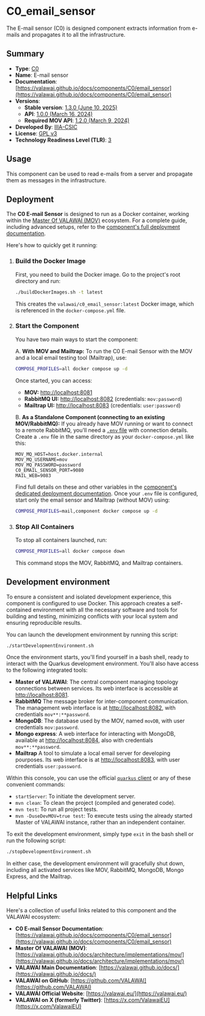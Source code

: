 # C0_email_sensor

The E-mail sensor (C0) is designed component extracts information from e-mails
and propagates it to all the infrastructure. 


## Summary

- **Type**: [C0](https://valawai.github.io/docs/components/C0/)
- **Name**: E-mail sensor
- **Documentation**: [https://valawai.github.io/docs/components/C0/email_sensor](https://valawai.github.io/docs/components/C0/email_sensor)
- **Versions**:
  - **Stable version**: [1.3.0 (June 10, 2025)](https://github.com/VALAWAI/C0_email_sensor/tree/1.3.0)
  - **API**: [1.0.0 (March 16, 2024)](https://raw.githubusercontent.com/VALAWAI/C0_email_sensor/ASYNCAPI_1.0.0/asyncapi.yml)
  - **Required MOV API**: [1.2.0 (March 9, 2024)](https://raw.githubusercontent.com/valawai/MOV/ASYNCAPI_1.2.0/asyncapi.yml)
- **Developed By**: [IIIA-CSIC](https://www.iiia.csic.es)
- **License**: [GPL v3](LICENSE)
- **Technology Readiness Level (TLR)**: [3](https://valawai.github.io/docs/components/C0/email_sensor/tlr)

## Usage

This component can be used to read e-mails from a server and propagate them as messages
in the infrastructure.

## Deployment

The **C0 E-mail Sensor** is designed to run as a Docker container, working within 
the [Master Of VALAWAI (MOV)](https://valawai.github.io/docs/architecture/implementations/mov) 
ecosystem. For a complete guide, including advanced setups, refer to the 
[component's full deployment documentation](https://valawai.github.io/docs/components/C0/email_sensor/deploy).

Here's how to quickly get it running:

1. ### Build the Docker Image

    First, you need to build the Docker image. Go to the project's root directory and run:

    ```bash
    ./buildDockerImages.sh -t latest
    ```

    This creates the `valawai/c0_email_sensor:latest` Docker image, which is referenced in the `docker-compose.yml` file.

2. ### Start the Component

    You have two main ways to start the component:

    A. **With MOV and Mailtrap:**
    To run the C0 E-mail Sensor with the MOV and a local email testing tool (Mailtrap), use:

    ```bash
    COMPOSE_PROFILES=all docker compose up -d
    ```

    Once started, you can access:

    - **MOV:** [http://localhost:8081](http://localhost:8081)
    - **RabbitMQ UI:** [http://localhost:8082](http://localhost:8082) (credentials: `mov:password`)
    - **Mailtrap UI:** [http://localhost:8083](http://localhost/8083) (credentials: `user:password`)

    B. **As a Standalone Component (connecting to an existing MOV/RabbitMQ):**
    If you already have MOV running or want to connect to a remote RabbitMQ, you'll need a
    [`.env` file](https://docs.docker.com/compose/environment-variables/env-file/) with connection 
    details. Create a `.env` file in the same directory as your `docker-compose.yml` like this:

    ```properties
    MOV_MQ_HOST=host.docker.internal
    MOV_MQ_USERNAME=mov
    MOV_MQ_PASSWORD=password
    C0_EMAIL_SENSOR_PORT=9080
    MAIL_WEB=9083
    ```

    Find full details on these and other variables in the [component's dedicated deployment documentation](https://valawai.github.io/docs/components/C0/email_sensor/deploy).
    Once your `.env` file is configured, start only the email sensor and Mailtrap (without MOV) using:

    ```bash
    COMPOSE_PROFILES=mail,component docker compose up -d
    ```

3. ### Stop All Containers

    To stop all containers launched, run:

    ```bash
    COMPOSE_PROFILES=all docker compose down
    ```

    This command stops the MOV, RabbitMQ, and Mailtrap containers.

## Development environment

To ensure a consistent and isolated development experience, this component is configured
to use Docker. This approach creates a self-contained environment with all the necessary
software and tools for building and testing, minimizing conflicts with your local system
and ensuring reproducible results.

You can launch the development environment by running this script:

```bash
./startDevelopmentEnvironment.sh
```

Once the environment starts, you'll find yourself in a bash shell, ready to interact with
the Quarkus development environment. You'll also have access to the following integrated tools:

- **Master of VALAWAI**: The central component managing topology connections between services.
 Its web interface is accessible at [http://localhost:8081](http://localhost:8081).
- **RabbitMQ** The message broker for inter-component communication. The management web interface
 is at [http://localhost:8082](http://localhost:8082), with credentials `mov**:**password`.
- **MongoDB**: The database used by the MOV, named `movDB`, with user credentials `mov:password`.
- **Mongo express**: A web interface for interacting with MongoDB, available at
 [http://localhost:8084](http://localhost:8084), also with credentials `mov**:**password`.
- **Mailtrap** A tool to simulate a local email server for developing pourposes. Its web interface is at
  [http://localhost:8083](http://localhost:8083), with user credentials `user:password`.

Within this console, you can use the official [`quarkus` client](https://quarkus.io/guides/cli-tooling#using-the-cli)
or any of these convenient commands:

- `startServer`: To initiate the development server.
- `mvn clean`: To clean the project (compiled and generated code).
- `mvn test`: To run all project tests.
- `mvn -DuseDevMOV=true test`: To execute tests using the already started Master of VALAWAI instance,
 rather than an independent container.
  
To exit the development environment, simply type `exit` in the bash shell or run the following script:

```bash
./stopDevelopmentEnvironment.sh
```

In either case, the development environment will gracefully shut down, including all activated services
like MOV, RabbitMQ, MongoDB, Mongo Express, and the Mailtrap.

## Helpful Links

Here's a collection of useful links related to this component and the VALAWAI ecosystem:

- **C0 E-mail Sensor Documentation**: [https://valawai.github.io/docs/components/C0/email_sensor](https://valawai.github.io/docs/components/C0/email_sensor)
- **Master Of VALAWAI (MOV)**: [https://valawai.github.io/docs/architecture/implementations/mov/](https://valawai.github.io/docs/architecture/implementations/mov/)
- **VALAWAI Main Documentation**: [https://valawai.github.io/docs/](https://valawai.github.io/docs/)
- **VALAWAI on GitHub**: [https://github.com/VALAWAI](https://github.com/VALAWAI)
- **VALAWAI Official Website**: [https://valawai.eu/](https://valawai.eu/)
- **VALAWAI on X (formerly Twitter)**: [https://x.com/ValawaiEU](https://x.com/ValawaiEU)
